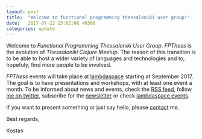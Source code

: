 ```yaml
---
layout: post
title:  "Welcome to functional programming thessaloniki user group!"
date:   2017-07-22 15:02:06 +0300
categories: update
---
```

Welcome to _Functional Programming Thessaloniki User Group_. _FPThess_ is the evolution
of _Thessaloniki Clojure Meetup_. The reason of this transition is to be able to host
a wider variety of languages and technologies and to, hopefuly, find more people to be involved.

_FPThess_ events will take place at [lambdaspace] starting at September 2017.
The goal is to have presentations and workshops, with at least one event a month.
To be informed about news and events, check the [RSS feed][feed.xml],
follow [me on twitter][twitter], subscribe for the [newsletter] or
check [lambdaspace events][lambdaspace-events].

If you want to present something or just say hello, please [contact] me.

Best regards,

Kostas


[lambdaspace]: https://lambdaspace.gr/
[contact]: https://fpthess.github.io/contact
[feed.xml]: https://fpthess.github.io/feed.xml
[twitter]: https://twitter.com/kongeor
[newsletter]: https://fpthess.github.io/newsletter
[lambdaspace-events]: https://community.lambdaspace.gr/


